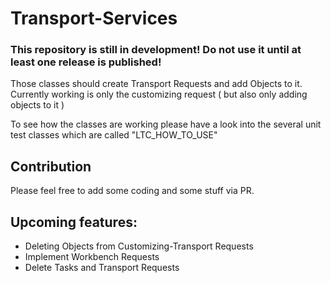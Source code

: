 # Transport-Services

### This repository is still in development! Do not use it until at least one release is published! 

Those classes should create Transport Requests and add Objects to it. 
Currently working is only the customizing request ( but also only adding objects to it ) 

To see how the classes are working please have a look into the several unit test classes which are called "LTC_HOW_TO_USE" 

## Contribution
Please feel free to add some coding and some stuff via PR. 

## Upcoming features: 
- Deleting Objects from Customizing-Transport Requests
- Implement Workbench Requests
- Delete Tasks and Transport Requests
